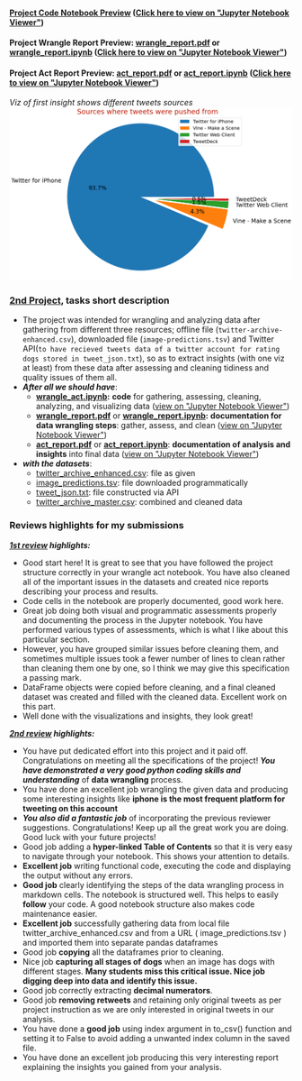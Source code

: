 #### [Project Code Notebook Preview](https://cutt.ly/2nd-proj---Wrangle-and-Analyze-Data_Code-Preview)        ([Click here to view on "Jupyter Notebook Viewer"](https://cutt.ly/2nd-proj---Wrangle-and-Analyze-Data_Code-Preview_nbviewer))
#### Project Wrangle Report Preview: [**wrangle_report.pdf**](https://cutt.ly/2nd-proj---Wrangle-and-Analyze-Data_Wrangle-Report-Preview) or [**wrangle_report.ipynb**](https://cutt.ly/2nd-proj---Wrangle-and-Analyze-Data_Wrangle-Report-Preview_ipynb)        ([Click here to view on "Jupyter Notebook Viewer"](https://cutt.ly/2nd-proj---Wrangle-and-Analyze-Data_Wrangle-Report-Preview_ipynb_nbviewer))
#### Project Act Report Preview: [**act_report.pdf**](https://cutt.ly/2nd-proj---Wrangle-and-Analyze-Data_Act-Report-Preview) or [**act_report.ipynb**](https://cutt.ly/2nd-proj---Wrangle-and-Analyze-Data_Act-Report-Preview_ipynb)        ([Click here to view on "Jupyter Notebook Viewer"](https://cutt.ly/2nd-proj---Wrangle-and-Analyze-Data_Act-Report-Preview_ipynb_nbviewer))



*Viz of first insight shows different tweets sources*
![Viz](Viz.png)

### [2nd Project](https://cutt.ly/2nd-proj---Wrangle-and-Analyze-Data_Code-Preview), tasks short description

- The project was intended for wrangling and analyzing data after gathering from different three resources; offline file (`twitter-archive-enhanced.csv`), downloaded file (`image-predictions.tsv`) and Twitter API(`to have recieved tweets data of a twitter account for rating dogs stored in tweet_json.txt`), so as to extract insights (with one viz at least) from these data after assessing and cleaning tidiness and quality issues of them all.
- _**After all we should have**_:
    - [**wrangle_act.ipynb**](https://cutt.ly/2nd-proj---Wrangle-and-Analyze-Data_Code-Preview)**:** **code** for gathering, assessing, cleaning, analyzing, and visualizing data ([view on "Jupyter Notebook Viewer"](https://nbviewer.jupyter.org/github/Mostafa-At-GitHub/MyProjects-At-Udacity/blob/master/Data%20Analysis%20Nanodegree/2.%20Professional%20Track/2nd%20proj%20-%20%20Wrangle%20and%20Analyze%20Data/wrangle_act.ipynb))
    - [**wrangle_report.pdf**](https://cutt.ly/2nd-proj---Wrangle-and-Analyze-Data_Wrangle-Report-Preview) or [**wrangle_report.ipynb**](https://cutt.ly/2nd-proj---Wrangle-and-Analyze-Data_Wrangle-Report-Preview_ipynb)**:** **documentation for data wrangling steps**: gather, assess, and clean ([view on "Jupyter Notebook Viewer"](https://cutt.ly/2nd-proj---Wrangle-and-Analyze-Data_Wrangle-Report-Preview_ipynb_nbviewer))
    - [**act_report.pdf**](https://cutt.ly/2nd-proj---Wrangle-and-Analyze-Data_Act-Report-Preview) or [**act_report.ipynb**](https://cutt.ly/2nd-proj---Wrangle-and-Analyze-Data_Act-Report-Preview_ipynb): **documentation of analysis and insights** into final data ([view on "Jupyter Notebook Viewer"](https://cutt.ly/2nd-proj---Wrangle-and-Analyze-Data_Act-Report-Preview_ipynb_nbviewer))
- _**with the datasets**_:
    - [twitter_archive_enhanced.csv](datasets/twitter-archive-enhanced.csv): file as given
    - [image_predictions.tsv](datasets/image-predictions.tsv): file downloaded programmatically
    - [tweet_json.txt](datasets/tweet-json.txt): file constructed via API
    - [twitter_archive_master.csv](https://cutt.ly/2nd-proj---Wrangle-and-Analyze-Data_Master-Cleaned-Dataset-Preview): combined and cleaned data

### Reviews highlights for my submissions

*__[1st review](https://cutt.ly/2nd-proj---Wrangle-and-Analyze_Review_1) highlights:__*

- Good start here! It is great to see that you have followed the project structure correctly in your wrangle act notebook. You have also cleaned
all of the important issues in the datasets and created nice reports describing your process and results.
- Code cells in the notebook are properly documented, good work here.
- Great job doing both visual and programmatic assessments properly and documenting the process in the Jupyter
notebook. You have performed various types of assessments, which is what I like about this particular section.
- However, you have grouped similar issues before cleaning them, and sometimes multiple issues took a fewer
number of lines to clean rather than cleaning them one by one, so I think we may give this specification a passing
mark.
- DataFrame objects were copied before cleaning, and a final cleaned dataset was created and filled with the cleaned data. Excellent work on this part.
- Well done with the visualizations and insights, they look great!


*__[2nd review](https://cutt.ly/2nd-proj---Wrangle-and-Analyze_Review_2) highlights:__*

- You have put dedicated effort into this project and it paid off. Congratulations on meeting all the specifications of the project! *__You have demonstrated a very good python coding skills and understanding__* of __data wrangling__ process.
- You have done an excellent job wrangling the given data and producing some interesting insights like __iphone is the most frequent platform for tweeting on this account__
- *__You also did a fantastic job__* of incorporating the previous reviewer suggestions. Congratulations! Keep up all the great work you are doing. Good luck with your future projects!
- Good job adding a __hyper-linked Table of Contents__ so that it is very easy to navigate through your notebook. This shows your attention to details.
- __Excellent job__ writing functional code, executing the code and displaying the output without any errors.
- __Good job__ clearly identifying the steps of the data wrangling process in markdown cells. The notebook is structured well. This helps to easily __follow__ your code. A good notebook structure also makes code maintenance easier.
- __Excellent job__ successfully gathering data from local file twitter_archive_enhanced.csv and from a URL
( image_predictions.tsv ) and imported them into separate pandas dataframes
- Good job __copying__ all the dataframes prior to cleaning.
- Nice job __capturing all stages of dogs__ when an image has dogs with different stages. __Many students miss this critical issue. Nice job digging deep into data and identify this issue.__
- Good job correctly extracting __decimal numerators__.
- Good job __removing retweets__ and retaining only original tweets as per project instruction as we are only interested in original tweets in our analysis.
- You have done a __good job__ using index argument in to_csv() function and setting it to False to avoid adding a unwanted index column in the saved file.
- You have done an excellent job producing this very interesting report explaining the insights you gained from
your analysis.





